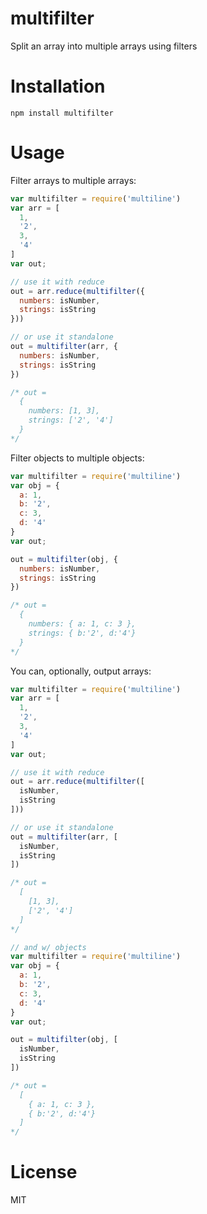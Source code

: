 # multifilter
Split an array into multiple arrays using filters

# Installation

`npm install multifilter`

# Usage

Filter arrays to multiple arrays:
```js
var multifilter = require('multiline')
var arr = [
  1,
  '2',
  3,
  '4'
]
var out;

// use it with reduce
out = arr.reduce(multifilter({
  numbers: isNumber,
  strings: isString
}))

// or use it standalone
out = multifilter(arr, {
  numbers: isNumber,
  strings: isString
})

/* out =
  {
    numbers: [1, 3],
    strings: ['2', '4']
  }
*/
```

Filter objects to multiple objects:
```js
var multifilter = require('multiline')
var obj = {
  a: 1,
  b: '2',
  c: 3,
  d: '4'
}
var out;

out = multifilter(obj, {
  numbers: isNumber,
  strings: isString
})

/* out =
  {
    numbers: { a: 1, c: 3 },
    strings: { b:'2', d:'4'}
  }
*/
```

You can, optionally, output arrays:
```js
var multifilter = require('multiline')
var arr = [
  1,
  '2',
  3,
  '4'
]
var out;

// use it with reduce
out = arr.reduce(multifilter([
  isNumber,
  isString
]))

// or use it standalone
out = multifilter(arr, [
  isNumber,
  isString
])

/* out =
  [
    [1, 3],
    ['2', '4']
  ]
*/

// and w/ objects
var multifilter = require('multiline')
var obj = {
  a: 1,
  b: '2',
  c: 3,
  d: '4'
}
var out;

out = multifilter(obj, [
  isNumber,
  isString
])

/* out =
  [
    { a: 1, c: 3 },
    { b:'2', d:'4'}
  ]
*/
```

# License
MIT